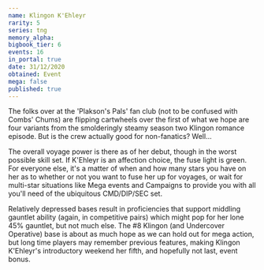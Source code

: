 ```yaml
---
name: Klingon K'Ehleyr
rarity: 5
series: tng
memory_alpha:
bigbook_tier: 6
events: 16
in_portal: true
date: 31/12/2020
obtained: Event
mega: false
published: true
---
```


The folks over at the 'Plakson's Pals' fan club (not to be confused with Combs' Chums) are flipping cartwheels over the first of what we hope are four variants from the smolderingly steamy season two Klingon romance episode. But is the crew actually good for non-fanatics? Well...

The overall voyage power is there as of her debut, though in the worst possible skill set. If K'Ehleyr is an affection choice, the fuse light is green. For everyone else, it's a matter of when and how many stars you have on her as to whether or not you want to fuse her up for voyages, or wait for multi-star situations like Mega events and Campaigns to provide you with all you'll need of the ubiquitous CMD/DIP/SEC set.

Relatively depressed bases result in proficiencies that support middling gauntlet ability (again, in competitive pairs) which might pop for her lone 45% gauntlet, but not much else. The #8 Klingon (and Undercover Operative) base is about as much hope as we can hold out for mega action, but long time players may remember previous features, making Klingon K'Ehleyr's introductory weekend her fifth, and hopefully not last, event bonus.
